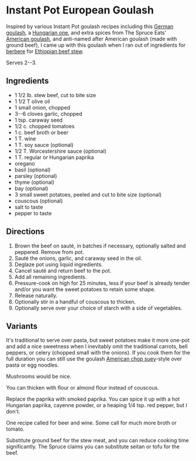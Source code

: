 # Instant Pot European Goulash

Inspired by various Instant Pot goulash recipes including this [German goulash](https://eatingrichly.com/german-goulash/), a [Hungarian one](https://recipesfromapantry.com/instant-pot-goulash/), and extra spices from The Spruce Eats' [American goulash](https://www.thespruceeats.com/instant-pot-goulash-5089119), and anti-named after American goulash (made with ground beef), I came up with this goulash when I ran out of ingredients for [berbere](../appetizers/berbere.md) for [Ethiopian beef stew](../meat/ipEthBeefStew.md).

Serves 2--3.

## Ingredients

* 1 1/2 lb. stew beef, cut to bite size
* 1 1/2 T olive oil
* 1 small onion, chopped
* 3--6 cloves garlic, chopped
* 1 tsp. caraway seed
* 1/2 c. chopped tomatoes
* 1 c. beef broth or beer
* 1 T. wine
* 1 T. soy sauce (optional)
* 1/2 T. Worcestershire sauce (optional)
* 1 T. regular or Hungarian paprika
* oregano
* basil (optional)
* parsley (optional)
* thyme (optional)
* bay (optional)
* 3 small sweet potatoes, peeled and cut to bite size (optional)
* couscous (optional)
* salt to taste
* pepper to taste

## Directions

1. Brown the beef on sauté, in batches if necessary, optionally salted and peppered.  Remove from pot.
2. Sauté the onions, garlic, and caraway seed in the oil.
3. Deglaze pot using liquid ingredients.
4. Cancel sauté and return beef to the pot.
5. Add all remaining ingredients.
6. Pressure-cook on high for 25 minutes, less if your beef is already tender and/or you want the sweet potatoes to retain some shape.
7. Release naturally.
8. Optionally stir in a handful of couscous to thicken.
9. Optionally serve over your choice of starch with a side of vegetables.

## Variants

It's traditional to serve over pasta, but sweet potatoes make it more one-pot and add a nice sweetness when I inevitably omit the traditional carrots, bell peppers, or celery (chopped small with the onions).  If you cook them for the full duration you can still use the goulash [American chop suey]()-style over pasta or egg noodles.

Mushrooms would be nice.

You can thicken with flour or almond flour instead of couscous.

Replace the paprika with smoked paprika.  You can spice it up with a hot Hungarian paprika, cayenne powder, or a heaping 1/4 tsp. red pepper, but I don't.

One recipe called for beer and wine.  Some call for much more broth or tomato.

Substitute ground beef for the stew meat, and you can reduce cooking time significantly.  The Spruce claims you can substitute seitan or tofu for the beef.
